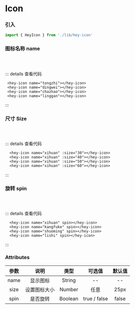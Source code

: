 # Icon
### 引入
```JavaScript
import { HeyIcon } from './lib/hey-icon'
```

### 图标名称 name
<div class="box">
 <IconDemo1/>
</div>

::: details 查看代码
```vue
 <hey-icon name="tongzhi"></hey-icon>
 <hey-icon name="dingwei"></hey-icon>
 <hey-icon name="chazhao"></hey-icon>
 <hey-icon name="linggan"></hey-icon>
```
:::

### 尺寸 Size
<div class="box">
 <IconDemo2/>
</div>

::: details 查看代码
```vue
  <hey-icon name="xihuan" :size="30"></hey-icon>
  <hey-icon name="xihuan" :size="40"></hey-icon>
  <hey-icon name="xihuan" :size="50"></hey-icon>
  <hey-icon name="xihuan" :size="60"></hey-icon>
```
:::

### 旋转 spin
<div class="box">
 <IconDemo3/>
</div>

::: details 查看代码
```vue
  <hey-icon name="xihuan" spin></hey-icon>
  <hey-icon name="kangfuke" spin></hey-icon>
  <hey-icon name="shuoming" spin></hey-icon>
  <hey-icon name="lishi" spin></hey-icon>
```
:::

### Attributes
|   参数   |     说明     |  类型   |   可选值    | 默认值 |
| :------: | :----------: | :-------: | :---------: | :----: |
| name |    显示图标    |  String  |     --      |   --   |
| size  | 设置图标大小 | Number | 任意 | 25px  |
| spin  | 是否旋转 | Boolean | true / false | false  |


<script setup>
import IconDemo1 from "./IconDemo1.vue";
import IconDemo2 from "./IconDemo2.vue";
import IconDemo3 from "./IconDemo3.vue";
</script>

<style>
 .box {
   padding: 20px 0 10px 0;
 }
</style>
